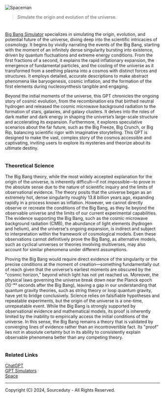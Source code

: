 ![Spaceman](https://github.com/user-attachments/assets/f6035cd3-0f7f-4b23-95b3-da6cbd72be06)

> Simulate the origin and evolution of the universe.
#

[Big Bang Simulator](https://chatgpt.com/g/g-674d747f721081919ecb6c4d43d4b4ee-big-bang-simulator) specializes in simulating the origin, evolution, and potential future of the universe, diving deep into the scientific intricacies of cosmology. It begins by vividly narrating the events of the Big Bang, starting with the moment of an infinitely dense singularity bursting into existence, driven by quantum fluctuations and extreme energy conditions. From the first fractions of a second, it explains the rapid inflationary expansion, the emergence of fundamental particles, and the cooling of the universe as it transformed from a seething plasma into a cosmos with distinct forces and structures. It employs detailed, accurate descriptions to make abstract phenomena like baryogenesis, cosmic inflation, and the formation of the first elements during nucleosynthesis tangible and engaging.

Beyond the initial moments of the universe, this GPT chronicles the ongoing story of cosmic evolution, from the recombination era that birthed neutral hydrogen and released the cosmic microwave background radiation to the formation of stars, galaxies, and galaxy clusters. It delves into the roles of dark matter and dark energy in shaping the universe’s large-scale structure and accelerating its expansion. Furthermore, it explores speculative scenarios about the far future, such as the Big Freeze, Big Crunch, or Big Rip, balancing scientific rigor with imaginative storytelling. This GPT is designed to make the vast, complex story of the cosmos accessible and captivating, inviting users to explore its mysteries and theorize about its ultimate destiny.

#
### Theoretical Science

The Big Bang theory, while the most widely accepted explanation for the origin of the universe, is inherently difficult—if not impossible—to prove in the absolute sense due to the nature of scientific inquiry and the limits of observational evidence. The theory posits that the universe began as an extremely hot, dense singularity roughly 13.8 billion years ago, expanding rapidly in a process known as inflation. However, we cannot directly observe or recreate the conditions of the Big Bang, as they lie beyond the observable universe and the limits of our current experimental capabilities. The evidence supporting the Big Bang, such as the cosmic microwave background radiation (CMB), the abundance of light elements (hydrogen and helium), and the universe's ongoing expansion, is indirect and subject to interpretation within the framework of cosmological models. Even these observations cannot definitively prove the Big Bang, as alternative models, such as cyclical universes or theories involving multiverses, may also account for similar phenomena under different assumptions.

Proving the Big Bang would require direct evidence of the singularity or the precise conditions at the moment of creation—something fundamentally out of reach given that the universe's earliest moments are obscured by the "cosmic horizon," beyond which light has not yet reached us. Moreover, the physical laws governing the universe break down near the Planck epoch (10⁻⁴³ seconds after the Big Bang), leaving a gap in our understanding that quantum gravity theories, such as string theory or loop quantum gravity, have yet to bridge conclusively. Science relies on falsifiable hypotheses and repeatable experiments, but the origin of the universe is a one-time, unrepeatable event. While the Big Bang is strongly supported by observational evidence and mathematical models, its proof is inherently limited by the inability to empirically access the initial conditions of the universe. In this sense, the Big Bang remains a theory that is validated by converging lines of evidence rather than an incontrovertible fact. Its "proof" lies not in absolute certainty but in its ability to consistently explain observable phenomena better than any competing theory.

#
### Related Links

[ChatGPT](https://github.com/sourceduty/ChatGPT)
<br>
[GPT Simulators](https://github.com/sourceduty/GPT_Simulators)
<br>
[Space](https://github.com/sourceduty/Space)

***
Copyright (C) 2024, Sourceduty - All Rights Reserved.
